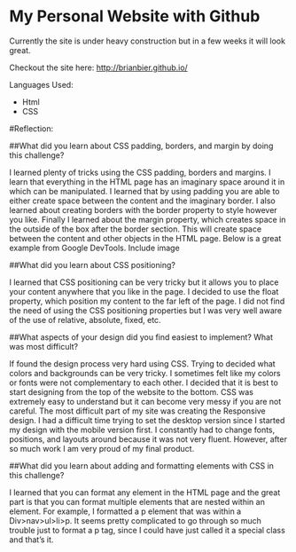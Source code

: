 # My Personal Website with Github

Currently the site is under heavy construction but in a few weeks it will look great.

Checkout the site here: <http://brianbier.github.io/>

Languages Used:

* Html
* CSS


#Reflection:

##What did you learn about CSS padding, borders, and margin by doing this challenge?

I learned plenty of tricks using the CSS padding, borders and margins. I learn that everything in the HTML page has an imaginary space around it in which can be manipulated. I learned that by using padding you are able to either create space between the content and the imaginary border. I also learned about creating borders with the border property to style however you like. Finally I learned about the margin property, which creates space in the outside of the box after the border section. This will create space between the content and other objects in the HTML page. Below is a great example from Google DevTools.
Include image


##What did you learn about CSS positioning?

I learned that CSS positioning can be very tricky but it allows you to place your content anywhere that you like in the page. I decided to use the float property, which position my content to the far left of the page. I did not find the need of using the CSS positioning properties but I was very well aware of the use of relative, absolute, fixed, etc.

##What aspects of your design did you find easiest to implement? What was most difficult?

If found the design process very hard using CSS. Trying to decided what colors and backgrounds can be very tricky. I sometimes felt like my colors or fonts were not complementary to each other. I decided that it is best to start designing from the top of the website to the bottom. CSS was extremely easy to understand but it can become very messy if you are not careful. The most difficult part of my site was creating the Responsive design. I had a difficult time trying to set the desktop version since I started my design with the mobile version first. I constantly had to change fonts, positions, and layouts around because it was not very fluent. However, after so much work I am very proud of my final product.

##What did you learn about adding and formatting elements with CSS in this challenge?

I learned that you can format any element in the HTML page and the great part is that you can format multiple elements that are nested within an element. For example, I formatted a p element that was within a Div>nav>ul>li>p. It seems pretty complicated to go through so much trouble just to format a p tag, since I could have just called it a special class and that’s it. 
